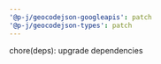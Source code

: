 ```yaml
---
'@p-j/geocodejson-googleapis': patch
'@p-j/geocodejson-types': patch
---
```


chore(deps): upgrade dependencies
